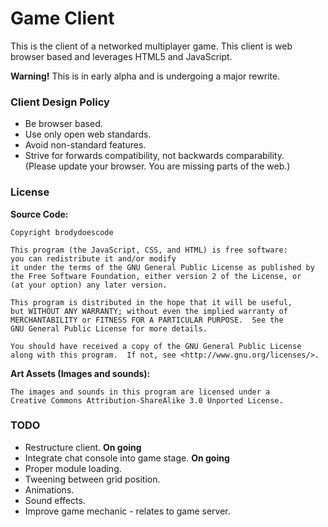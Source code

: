 Game Client
===========

This is the client of a networked multiplayer game. This client is web browser based and leverages HTML5 and JavaScript.

**Warning!** This is in early alpha and is undergoing a major rewrite.

### Client Design Policy
* Be browser based.
* Use only open web standards.
* Avoid non-standard features.
* Strive for forwards compatibility, not backwards comparability.  
  (Please update your browser. You are missing parts of the web.)

### License
**Source Code:**

	Copyright brodydoescode

    This program (the JavaScript, CSS, and HTML) is free software:
    you can redistribute it and/or modify
    it under the terms of the GNU General Public License as published by
    the Free Software Foundation, either version 2 of the License, or
    (at your option) any later version.

    This program is distributed in the hope that it will be useful,
    but WITHOUT ANY WARRANTY; without even the implied warranty of
    MERCHANTABILITY or FITNESS FOR A PARTICULAR PURPOSE.  See the
    GNU General Public License for more details.

    You should have received a copy of the GNU General Public License
    along with this program.  If not, see <http://www.gnu.org/licenses/>.

**Art Assets (Images and sounds):**

	The images and sounds in this program are licensed under a
	Creative Commons Attribution-ShareAlike 3.0 Unported License.


### TODO
* Restructure client. **On going**
* Integrate chat console into game stage. **On going**
* Proper module loading.
* Tweening between grid position.
* Animations.
* Sound effects.
* Improve game mechanic - relates to game server.